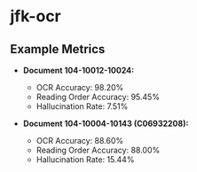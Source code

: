 # jfk-ocr

## Example Metrics

- **Document 104-10012-10024:**  
  - OCR Accuracy: 98.20%  
  - Reading Order Accuracy: 95.45%  
  - Hallucination Rate: 7.51%

- **Document 104-10004-10143 (C06932208):**  
  - OCR Accuracy: 88.60%  
  - Reading Order Accuracy: 88.00%  
  - Hallucination Rate: 15.44%